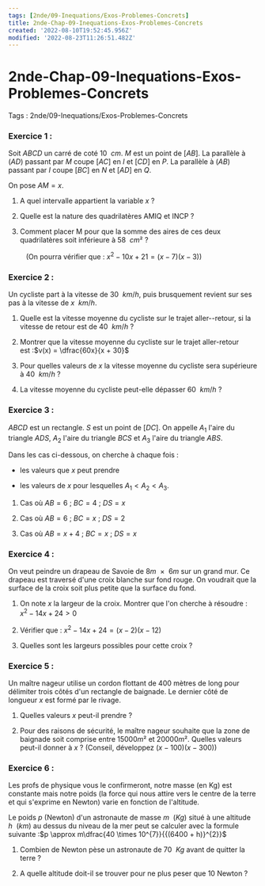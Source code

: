 ```yaml
---
tags: [2nde/09-Inequations/Exos-Problemes-Concrets]
title: 2nde-Chap-09-Inequations-Exos-Problemes-Concrets
created: '2022-08-10T19:52:45.956Z'
modified: '2022-08-23T11:26:51.482Z'
---
```


# 2nde-Chap-09-Inequations-Exos-Problemes-Concrets


Tags : 2nde/09-Inequations/Exos-Problemes-Concrets




### Exercice 1 :

Soit $ABCD$ un carré de coté $10~~ cm$.
$M$ est un point de $[AB]$. 
La parallèle à $(AD)$ passant par $M$ coupe    $[AC]$ en $I$ et $[CD]$ en $P$. 
La parallèle à ($AB)$ passant par $I$ coupe  $[BC]$ en $N$ et $[AD]$ en $Q$. 

On pose $AM = x$.

1.  A quel intervalle appartient la variable $x$ ?

2.  Quelle est la nature des quadrilatères AMIQ et INCP ?

3.  Comment placer M pour que la somme des aires de ces deux   quadrilatères soit inférieure à $58 ~~cm²$ ? 

$\qquad$ (On pourra vérifier  que : $x^{2} - 10x + 21 = (x - 7)(x - 3)$)


### Exercice 2 :

Un cycliste part à la vitesse de  $30 ~~km/h$, puis brusquement revient sur ses pas à la vitesse de $x  ~~km/h$.

1.  Quelle est la vitesse moyenne du cycliste sur le trajet  aller--retour, si la vitesse de retour est de $40 ~~km/h$ ?

2.  Montrer que la vitesse moyenne du cycliste sur le trajet   aller-retour est :$v(x) = \dfrac{60x}{x + 30}$

3.  Pour quelles valeurs de $x$ la vitesse moyenne du cycliste sera   supérieure à $40 ~~km/h$ ?

4.  La vitesse moyenne du cycliste peut-elle dépasser $60 ~~km/h$ ?

### Exercice 3 :

$ABCD$ est un rectangle. 
$S$ est un point de $[DC]$. 
On appelle $A_1$     l'aire du triangle $ADS$, $A_2$ l'aire du triangle $BCS$ et $A_3$ l'aire     du triangle $ABS$.

Dans les cas ci-dessous, on cherche à chaque fois :

-   les valeurs que $x$ peut prendre

-   les valeurs de $x$ pour lesquelles $A_1 < A_2 < A_3$.

1.  Cas où $AB = 6$ ; $BC = 4$ ; $DS=x$

2.  Cas où $AB = 6$ ; $BC = x$ ; $DS=2$

3.  Cas où $AB = x+4$ ; $BC = x$ ; $DS=x$

### Exercice 4 :

  On veut peindre un drapeau de Savoie de $8m ~~\times ~~ 6m$ sur un grand mur. Ce  drapeau est traversé d'une croix blanche sur fond rouge. On voudrait  que la surface de la croix soit plus petite que la surface du fond.

1.  On note $x$ la largeur de la croix. Montrer que l'on cherche à  résoudre : $x^{2} - 14x + 24 > 0$

2.  Vérifier que : $x^{2} - 14x + 24 = (x - 2)(x - 12)$

3.  Quelles sont les largeurs possibles pour cette croix ?

### Exercice 5 :

Un maître nageur utilise un cordon flottant de 400 mètres de long  pour délimiter trois côtés d'un rectangle de baignade. Le dernier côté de longueur $x$ est formé par le rivage.

1.  Quelles valeurs $x$ peut-il prendre ?

2.  Pour des raisons de sécurité, le maître nageur souhaite que la  zone de baignade soit comprise entre $15 000 m²$ et $20 000 m²$.
Quelles valeurs peut-il donner à $x$ ?
(Conseil, développez $(x - 100)(x - 300)$)

### Exercice 6 :

Les profs de physique vous le confirmeront, notre masse (en Kg) est constante mais notre poids (la force qui nous attire vers le centre de la terre et qui s'exprime en Newton) varie en fonction de l'altitude.

Le poids $p$ (Newton) d'un astronaute de masse $m~~ (Kg)$ situé à une altitude $h~~ (km)$ au dessus du niveau de la mer peut se calculer avec la formule suivante :$p \approx m\dfrac{40 \times 10^{7}}{{(6400 + h)}^{2}}$

1.  Combien de Newton pèse un astronaute de $70~~ Kg$ avant de quitter la  terre ?

2.  A quelle altitude doit-il se trouver pour ne plus peser que $10$   Newton ?


